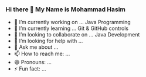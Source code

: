 ### Hi there 👋 My Name is Mohammad Hasim

<!--
**mohdhasim074/mohdhasim074** is a ✨ _special_ ✨ repository because its `README.md` (this file) appears on your GitHub profile.

Here are some ideas to get you started:
-->
- 🔭 I’m currently working on ... Java Programming
- 🌱 I’m currently learning ...   Git & GitHub controls
- 👯 I’m looking to collaborate on ... Java Development
- 🤔 I’m looking for help with ...
- 💬 Ask me about ...
- 📫 How to reach me: ...
- 😄 Pronouns: ...
- ⚡ Fun fact: ...

